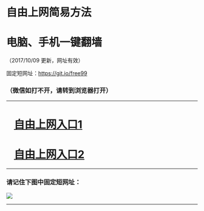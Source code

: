﻿# 自由上网简易方法

# 电脑、手机一键翻墙

（2017/10/09 更新，网址有效）

固定短网址：https://git.io/free99

### （微信如打不开，请转到浏览器打开）


***





# &nbsp;&nbsp; <a href="http://ft95827379.fwq-tz-1001.info/fwqtz01.html?t=100900132567 " target="_blank">自由上网入口1</a>
# &nbsp;&nbsp; <a href="http://ft303549155.fwq-tz-1002.info/fwqtz02.html?t=10090014877 " target="_blank">自由上网入口2</a>
***

### 请记住下图中固定短网址：

<img src="https://s3-us-west-2.amazonaws.com/fwq-1001/yjfq-20170905okok.png" /> 


***

